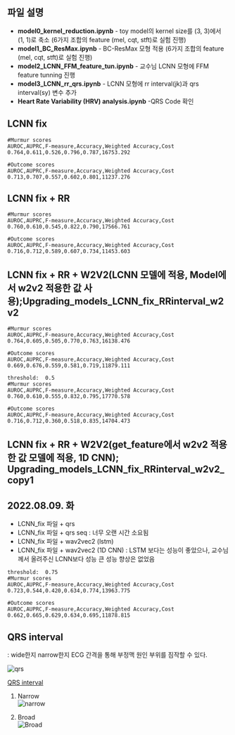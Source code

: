 
## 파일 설명

* **model0_kernel_reduction.ipynb**  - toy model의 kernel size를 (3, 3)에서 (1, 1)로 축소 (6가지 조합의 feature (mel, cqt, stft)로 실험 진행)
* **model1_BC_ResMax.ipynb**  -  BC-ResMax 모형 적용 (6가지 조합의 feature (mel, cqt, stft)로 실험 진행)  
* **model2_LCNN_FFM_feature_tun.ipynb** - 교수님 LCNN 모형에 FFM feature tunning 진행  
* **model3_LCNN_rr_qrs.ipynb** - LCNN 모형에 rr interval(jk)과 qrs interval(sy) 변수 추가  
* **Heart Rate Variability (HRV) analysis.ipynb** -QRS Code 확인
 
## LCNN fix
```
#Murmur scores
AUROC,AUPRC,F-measure,Accuracy,Weighted Accuracy,Cost
0.764,0.611,0.526,0.796,0.787,16753.292

#Outcome scores
AUROC,AUPRC,F-measure,Accuracy,Weighted Accuracy,Cost
0.713,0.707,0.557,0.602,0.801,11237.276
```
 
## LCNN fix + RR 
```
#Murmur scores
AUROC,AUPRC,F-measure,Accuracy,Weighted Accuracy,Cost
0.760,0.610,0.545,0.822,0.790,17566.761

#Outcome scores
AUROC,AUPRC,F-measure,Accuracy,Weighted Accuracy,Cost
0.716,0.712,0.589,0.607,0.734,11453.603
```

## LCNN fix + RR + W2V2(LCNN 모델에 적용, Model에서 w2v2 적용한 값 사용);Upgrading_models_LCNN_fix_RRinterval_w2v2
```
#Murmur scores
AUROC,AUPRC,F-measure,Accuracy,Weighted Accuracy,Cost
0.764,0.605,0.505,0.770,0.763,16138.476

#Outcome scores
AUROC,AUPRC,F-measure,Accuracy,Weighted Accuracy,Cost
0.669,0.676,0.559,0.581,0.719,11879.111
```
```
threshold:  0.5
#Murmur scores
AUROC,AUPRC,F-measure,Accuracy,Weighted Accuracy,Cost
0.760,0.610,0.555,0.832,0.795,17770.578

#Outcome scores
AUROC,AUPRC,F-measure,Accuracy,Weighted Accuracy,Cost
0.716,0.712,0.360,0.518,0.835,14704.473
```

## LCNN fix + RR + W2V2(get_feature에서 w2v2 적용한 값 모델에 적용, 1D CNN); Upgrading_models_LCNN_fix_RRinterval_w2v2_copy1

## 2022.08.09. 화
* LCNN_fix 파일 + qrs
* LCNN_fix 파일 + qrs seq : 너무 오랜 시간 소요됨
* LCNN_fix 파일 + wav2vec2 (lstm)
* LCNN_fix 파일 + wav2vec2 (1D CNN) : LSTM 보다는 성능이 좋았으나, 교수님께서 올려주신 LCNN보다 성능 큰 성능 향상은 없었음
```
threshold:  0.75
#Murmur scores
AUROC,AUPRC,F-measure,Accuracy,Weighted Accuracy,Cost
0.723,0.544,0.420,0.634,0.774,13963.775

#Outcome scores
AUROC,AUPRC,F-measure,Accuracy,Weighted Accuracy,Cost
0.662,0.665,0.629,0.634,0.695,11878.815
```

## QRS interval    
: wide한지 narrow한지 ECG 간격을 통해 부정맥 원인 부위를 짐작할 수 있다.  

![qrs](https://user-images.githubusercontent.com/54921677/180925312-3e1fa6ea-b30a-41e5-8f6a-c27fc3ff30d2.png)

[QRS interval](https://litfl.com/qrs-interval-ecg-library/)

1. Narrow   
![narrow](https://user-images.githubusercontent.com/54921677/180925865-62e10cc7-374e-4703-a565-909695710ca5.PNG)   

2. Broad   
![Broad](https://user-images.githubusercontent.com/54921677/180925869-b14626c3-67d6-4a52-9654-e79ae96b66bd.PNG)   
